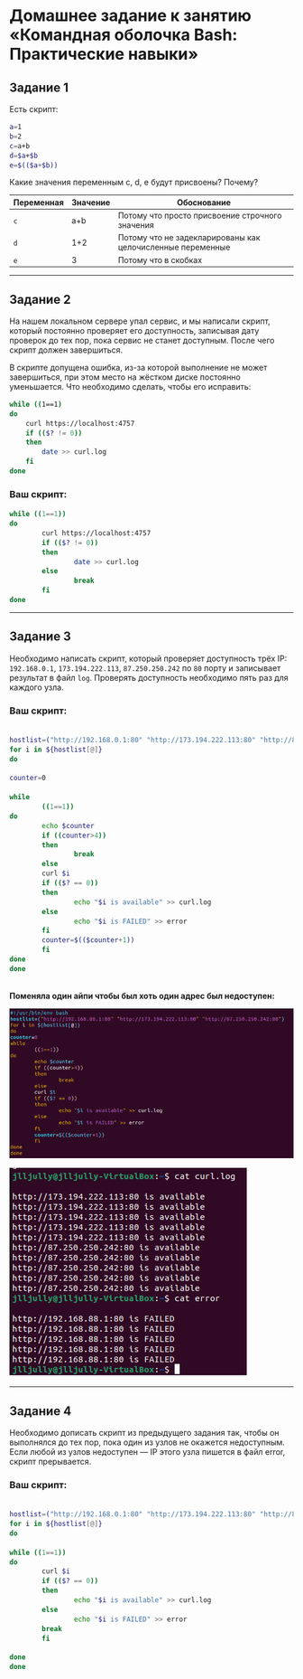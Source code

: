 # Домашнее задание к занятию «Командная оболочка Bash: Практические навыки»


## Задание 1

Есть скрипт:

```bash
a=1
b=2
c=a+b
d=$a+$b
e=$(($a+$b))
```

Какие значения переменным c, d, e будут присвоены? Почему?

| Переменная  | Значение | Обоснование |
| ------------- | ------------- | ------------- |
| `c`  | а+b  | Потому что просто присвоение строчного значения |
| `d`  | 1+2  | Потому что не задекларированы как целочисленные переменные |
| `e`  | 3  | Потому что в скобках |

----

## Задание 2

На нашем локальном сервере упал сервис, и мы написали скрипт, который постоянно проверяет его доступность, записывая дату проверок до тех пор, пока сервис не станет доступным. После чего скрипт должен завершиться. 

В скрипте допущена ошибка, из-за которой выполнение не может завершиться, при этом место на жёстком диске постоянно уменьшается. Что необходимо сделать, чтобы его исправить:

```bash
while ((1==1)
do
	curl https://localhost:4757
	if (($? != 0))
	then
		date >> curl.log
	fi
done
```

### Ваш скрипт:

```bash
while ((1==1))
do
        curl https://localhost:4757
        if (($? != 0))
        then
                date >> curl.log
        else
                break
        fi
done
```

---

## Задание 3

Необходимо написать скрипт, который проверяет доступность трёх IP: `192.168.0.1`, `173.194.222.113`, `87.250.250.242` по `80` порту и записывает результат в файл `log`. Проверять доступность необходимо пять раз для каждого узла.

### Ваш скрипт:

```bash

hostlist=("http://192.168.0.1:80" "http://173.194.222.113:80" "http://87.250.250.242:80")
for i in ${hostlist[@]}
do

counter=0

while 
        ((1==1))
do
        echo $counter
        if ((counter>4))
        then
                break
        else
        curl $i
        if (($? == 0))
        then
                echo "$i is available" >> curl.log
        else
                echo "$i is FAILED" >> error
        fi
        counter=$(($counter+1))
        fi
done
done
           
```
**Поменяла один айпи чтобы был хоть один адрес был недоступен:**

![image](https://github.com/Jlljully/bash/blob/main/Screenshot_7.png)

![image](https://github.com/Jlljully/bash/blob/main/Screenshot_6.png)


---
## Задание 4

Необходимо дописать скрипт из предыдущего задания так, чтобы он выполнялся до тех пор, пока один из узлов не окажется недоступным. Если любой из узлов недоступен — IP этого узла пишется в файл error, скрипт прерывается.

### Ваш скрипт:

```bash

hostlist=("http://192.168.0.1:80" "http://173.194.222.113:80" "http://87.250.250.242:80")
for i in ${hostlist[@]}
do

while ((1==1))
do
        curl $i
        if (($? == 0))
        then
                echo "$i is available" >> curl.log
        else
                echo "$i is FAILED" >> error
		break
        fi
       
done
done
           
```


